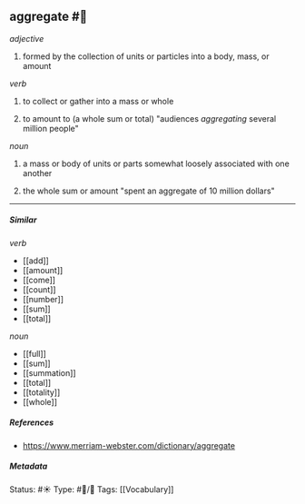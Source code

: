 
## aggregate #🧠 

_adjective_

1. formed by the collection of units or particles into a body, mass, or amount

_verb_

1. to collect or gather into a mass or whole

2. to amount to (a whole sum or total)
"audiences _aggregating_ several million people"

_noun_

1. a mass or body of units or parts somewhat loosely associated with one another

2. the whole sum or amount
"spent an aggregate of 10 million dollars"


___

##### Similar
 
 _verb_

-   [[add]]
-   [[amount]]
-   [[come]]
-   [[count]]
-   [[number]]
-   [[sum]]
-   [[total]]

_noun_

-   [[full]]
-   [[sum]]
-   [[summation]]
-   [[total]]
-   [[totality]]
-   [[whole]]


##### References 
- https://www.merriam-webster.com/dictionary/aggregate

##### Metadata
Status: #☀️ 
Type: #🔵/💬 
Tags: [[Vocabulary]]